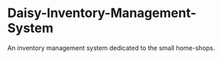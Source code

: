# Daisy-Inventory-Management-System
An inventory management system dedicated to the small home-shops.
